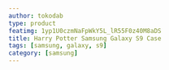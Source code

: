 ```yaml
---
author: tokodab
type: product
featimg: 1yp1U0czmNaFpWkY5L_lR55F0z40M8aDS
title: Harry Potter Samsung Galaxy S9 Case
tags: [samsung, galaxy, s9]
category: [samsung]
---
```

